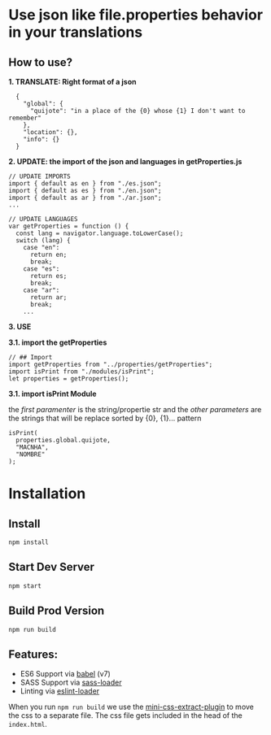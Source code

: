 # Use json like file.properties behavior in your translations

## How to use?

**1. TRANSLATE: Right format of a json**

```
  {
    "global": {
      "quijote": "in a place of the {0} whose {1} I don't want to remember"
    },
    "location": {},
    "info": {}
  }
```

**2. UPDATE: the import of the json and languages in getProperties.js**

```
// UPDATE IMPORTS
import { default as en } from "./es.json";
import { default as es } from "./en.json";
import { default as ar } from "./ar.json";
...

// UPDATE LANGUAGES
var getProperties = function () {
  const lang = navigator.language.toLowerCase();
  switch (lang) {
    case "en":
      return en;
      break;
    case "es":
      return es;
      break;
    case "ar":
      return ar;
      break;
	...

```

**3. USE**

**3.1. import the getProperties**

```
// ## Import
import getProperties from "../properties/getProperties";
import isPrint from "./modules/isPrint";
let properties = getProperties();
```

**3.1. import isPrint Module**

the _first paramenter_ is the string/propertie str and the _other parameters_ are the strings that will be replace sorted by {0}, {1}... pattern

```
isPrint(
  properties.global.quijote,
  "MACNHA",
  "NOMBRE"
);
```

# Installation

## Install

```
npm install
```

## Start Dev Server

```
npm start
```

## Build Prod Version

```
npm run build
```

## Features:

- ES6 Support via [babel](https://babeljs.io/) (v7)
- SASS Support via [sass-loader](https://github.com/jtangelder/sass-loader)
- Linting via [eslint-loader](https://github.com/MoOx/eslint-loader)

When you run `npm run build` we use the [mini-css-extract-plugin](https://github.com/webpack-contrib/mini-css-extract-plugin) to move the css to a separate file. The css file gets included in the head of the `index.html`.
